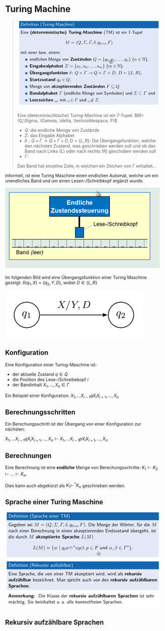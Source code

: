 # Turing Machine

>![image-20220322130917520](res/image-20220322130917520.png)
>
>Eine (determinischtische) Turing-Machine ist ein 7-Tupel: $M=(Q,\Sigma, \Gamma, \delta, \textvisiblespace, F)$
>
>* $Q$: die endliche Menge von Zustände
>* $\Sigma$: das Eingabe Alphabet
>* $\delta: Q\times \Gamma \rightarrow Q\times\Gamma\times D, D=\{L, R\}$: Die Übergangsfunktion, welche den nächsten Zustand, was geschrieben werden soll und ob das Band nach Links (L) oder nach rechts (R) geschoben werden soll
>* $\Gamma$: 
>
>Das Band hat einzelne Zelle, in welchen ein Zeichen von $\Gamma$ enhaltet...

Informell, ist eine Turing Maschine einen endlichen Automat, welche um ein unendliches Band und um einen Lesen-/Schreibkopf ergänzt wurde.

![image-20220322130859575](res/image-20220322130859575.png)

Im folgenden Bild wird eine Übergangsfunktion einer Turing Maschine gezeigt: $\delta(q_1, X)=(q_2, Y, D)$, wobei $D\in\{L, R\}$

![image-20220322133915768](res/image-20220322133915768.png)

## Konfiguration

Eine Konfiguration einer Turing-Maschine ist:

* der aktuelle Zustand $q \in Q$
* die Position des Lese-/Schreibekopf $i$
* der Bandinhalt $X_1,...,X_n \in \Gamma$

Ein Beispiel einer Konfiguration: $X_1,...X_{i-1}qX_iX_{i+1},...,X_n$

## Berechnungsschritten

Ein Berechungsschritt ist der Übergang von einer Konfiguration zur nächsten:

$X_1,...X_{i-1}qX_iX_{i+1},...,X_n\vdash X_1,...X_{i-1}pX_iX_{i+1},...,X_n$

## Berechnungen

Eine Berechnung ist eine **endliche** Menge von Berechungsschritte: $K_1 \vdash K_2 \vdash ... \vdash K_n$.

Dies kann auch abgekürzt als $K_1\vdash^* K_n$ geschrieben werden.

## Sprache einer Turing Maschine

![image-20220322134344746](res/image-20220322134344746.png)

## Rekursiv aufzählbare Sprachen

